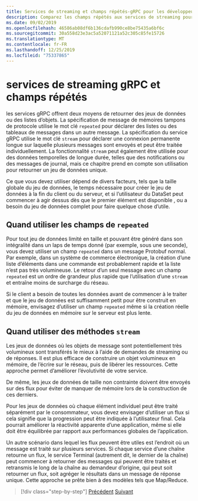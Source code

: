```yaml
---
title: Services de streaming et champs répétés-gRPC pour les développeurs WCF
description: Comparez les champs répétés aux services de streaming pour passer des collections de données avec gRPC.
ms.date: 09/02/2019
ms.openlocfilehash: 46586ab08df6b136cdafb990ce8be75435a6bf6c
ms.sourcegitcommit: 30a558d23e3ac5a52071121a52c305c85fe15726
ms.translationtype: MT
ms.contentlocale: fr-FR
ms.lasthandoff: 12/25/2019
ms.locfileid: "75337865"
---
```

# <a name="grpc-streaming-services-versus-repeated-fields"></a>services de streaming gRPC et champs répétés

les services gRPC offrent deux moyens de retourner des jeux de données ou des listes d’objets. La spécification de message de mémoires tampons de protocole utilise le mot clé `repeated` pour déclarer des listes ou des tableaux de messages dans un autre message. La spécification du service gRPC utilise le mot clé `stream` pour déclarer une connexion permanente longue sur laquelle plusieurs messages sont envoyés et peut être traitée individuellement. La fonctionnalité `stream` peut également être utilisée pour des données temporelles de longue durée, telles que des notifications ou des messages de journal, mais ce chapitre prend en compte son utilisation pour retourner un jeu de données unique.

Ce que vous devez utiliser dépend de divers facteurs, tels que la taille globale du jeu de données, le temps nécessaire pour créer le jeu de données à la fin du client ou du serveur, et si l’utilisateur du DataSet peut commencer à agir dessus dès que le premier élément est disponible , ou a besoin du jeu de données complet pour faire quelque chose d’utile.

## <a name="when-to-use-repeated-fields"></a>Quand utiliser les champs de `repeated`

Pour tout jeu de données limité en taille et pouvant être généré dans son intégralité dans un laps de temps donné (par exemple, sous une seconde), vous devez utiliser un champ `repeated` dans un message Protobuf normal. Par exemple, dans un système de commerce électronique, la création d’une liste d’éléments dans une commande est probablement rapide et la liste n’est pas très volumineuse. Le retour d’un seul message avec un champ `repeated` est un ordre de grandeur plus rapide que l’utilisation d’une `stream` et entraîne moins de surcharge du réseau.

Si le client a besoin de toutes les données avant de commencer à le traiter et que le jeu de données est suffisamment petit pour être construit en mémoire, envisagez d’utiliser un champ `repeated` même si la création réelle du jeu de données en mémoire sur le serveur est plus lente.

## <a name="when-to-use-stream-methods"></a>Quand utiliser des méthodes `stream`

Les jeux de données où les objets de message sont potentiellement très volumineux sont transférés le mieux à l’aide de demandes de streaming ou de réponses. Il est plus efficace de construire un objet volumineux en mémoire, de l’écrire sur le réseau, puis de libérer les ressources. Cette approche permet d’améliorer l’évolutivité de votre service.

De même, les jeux de données de taille non contrainte doivent être envoyés sur des flux pour éviter de manquer de mémoire lors de la construction de ces derniers.

Pour les jeux de données où chaque élément individuel peut être traité séparément par le consommateur, vous devez envisager d’utiliser un flux si cela signifie que la progression peut être indiquée à l’utilisateur final. Cela pourrait améliorer la réactivité apparente d’une application, même si elle doit être équilibrée par rapport aux performances globales de l’application.

Un autre scénario dans lequel les flux peuvent être utiles est l’endroit où un message est traité sur plusieurs services. Si chaque service d’une chaîne retourne un flux, le service Terminal (autrement dit, le dernier de la chaîne) peut commencer à retourner des messages qui peuvent être traités et retransmis le long de la chaîne au demandeur d’origine, qui peut soit retourner un flux, soit agréger le résultats dans un message de réponse unique. Cette approche se prête bien à des modèles tels que Map/Reduce.

>[!div class="step-by-step"]
>[Précédent](migrate-duplex-services.md)
>[Suivant](client-libraries.md)
